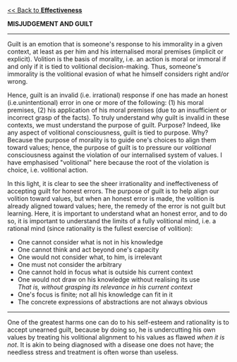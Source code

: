 [<< Back to **Effectiveness**](https://pranav-gopalkrishna.github.io/effectiveness)

**MISJUDGEMENT AND GUILT**

---

Guilt is an emotion that is someone's response to his immorality in a given context, at least as per him and his internalised moral premises (implicit or explicit). Volition is the basis of morality, i.e. an action is moral or immoral if and only if it is tied to volitional decision-making. Thus, someone's immorality is the volitional evasion of what he himself considers right and/or wrong.

Hence, guilt is an invalid (i.e. irrational) response if one has made an honest (i.e.unintentional) error in one or more of the following: (1) his moral premises, (2) his application of his moral premises (due to an insufficient or incorrect grasp of the facts). To truly understand why guilt is invalid in these contexts, we must understand the purpose of guilt. Purpose? Indeed, like any aspect of volitional consciousness, guilt is tied to purpose. Why? Because the purpose of morality is to guide one's choices to align them toward values; hence, the purpose of guilt is to pressure our _volitional_ consciousness against the violation of our internalised system of values. I have emphasised "volitional" here because the root of the violation is choice, i.e. volitional action.

In this light, it is clear to see the sheer irrationality and ineffectiveness of accepting guilt for honest errors. The purpose of guilt is to help align our volition toward values, but when an honest error is made, the volition is already aligned toward values; here, the remedy of the error is not guilt but learning. Here, it is important to understand what an honest error, and to do so, it is important to understand the limits of a fully volitional mind, i.e. a rational mind (since rationality is the fullest exercise of volition):

- One cannot consider what is not in his knowledge
- One cannot think and act beyond one's capacity
- One would not consider what, to him, is irrelevant
- One must not consider the arbitrary
- One cannot hold in focus what is outside his current context
- One would not draw on his knowledge without realising its use <br> _That is, without grasping its relevance in his current context_
- One's focus is finite; not all his knowledge can fit in it
- The concrete expressions of abstractions are not always obvious

---

One of the greatest harms one can do to his self-esteem and rationality is to accept unearned guilt, because by doing so, he is undercutting his own values by treating his volitional alignment to his values as flawed _when it is not_. It is akin to being diagnosed with a disease one does not have; the needless stress and treatment is often worse than useless.